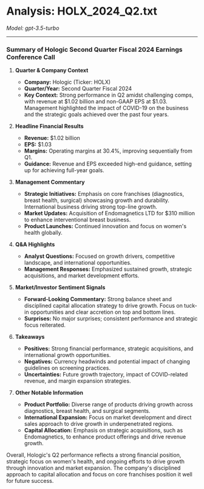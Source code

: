 # Analysis: HOLX_2024_Q2.txt

*Model: gpt-3.5-turbo*

---

### Summary of Hologic Second Quarter Fiscal 2024 Earnings Conference Call

1. **Quarter & Company Context**
   - **Company:** Hologic (Ticker: HOLX)
   - **Quarter/Year:** Second Quarter Fiscal 2024
   - **Key Context:** Strong performance in Q2 amidst challenging comps, with revenue at $1.02 billion and non-GAAP EPS at $1.03. Management highlighted the impact of COVID-19 on the business and the strategic goals achieved over the past four years.

2. **Headline Financial Results**
   - **Revenue:** $1.02 billion
   - **EPS:** $1.03
   - **Margins:** Operating margins at 30.4%, improving sequentially from Q1.
   - **Guidance:** Revenue and EPS exceeded high-end guidance, setting up for achieving full-year goals.

3. **Management Commentary**
   - **Strategic Initiatives:** Emphasis on core franchises (diagnostics, breast health, surgical) showcasing growth and durability. International business driving strong top-line growth.
   - **Market Updates:** Acquisition of Endomagnetics LTD for $310 million to enhance interventional breast business.
   - **Product Launches:** Continued innovation and focus on women's health globally.

4. **Q&A Highlights**
   - **Analyst Questions:** Focused on growth drivers, competitive landscape, and international opportunities.
   - **Management Responses:** Emphasized sustained growth, strategic acquisitions, and market development efforts.

5. **Market/Investor Sentiment Signals**
   - **Forward-Looking Commentary:** Strong balance sheet and disciplined capital allocation strategy to drive growth. Focus on tuck-in opportunities and clear accretion on top and bottom lines.
   - **Surprises:** No major surprises; consistent performance and strategic focus reiterated.

6. **Takeaways**
   - **Positives:** Strong financial performance, strategic acquisitions, and international growth opportunities.
   - **Negatives:** Currency headwinds and potential impact of changing guidelines on screening practices.
   - **Uncertainties:** Future growth trajectory, impact of COVID-related revenue, and margin expansion strategies.

7. **Other Notable Information**
   - **Product Portfolio:** Diverse range of products driving growth across diagnostics, breast health, and surgical segments.
   - **International Expansion:** Focus on market development and direct sales approach to drive growth in underpenetrated regions.
   - **Capital Allocation:** Emphasis on strategic acquisitions, such as Endomagnetics, to enhance product offerings and drive revenue growth.

Overall, Hologic's Q2 performance reflects a strong financial position, strategic focus on women's health, and ongoing efforts to drive growth through innovation and market expansion. The company's disciplined approach to capital allocation and focus on core franchises position it well for future success.